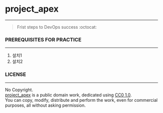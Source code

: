 # project_apex   
---

> Frist steps to DevOps success :octocat:

### PREREQUISITES FOR PRACTICE
---

1. 설치1
2. 설치2   

### LICENSE  

---
No Copyright.  
[project_apex](https://github.com/parkdongsam/project_apex) is a public domain work, dedicated using [CC0 1.0](https://creativecommons.org/publicdomain/zero/1.0/).  
You can copy, modify, distribute and perform the work, even for commercial purposes, all without asking permission.
